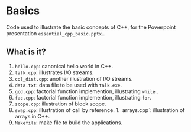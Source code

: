 # Basics
Code used to illustrate the basic concepts of C++, for the Powerpoint
presentation `essential_cpp_basic.pptx`..

## What is it?
1. `hello.cpp`: canonical hello world in C++.
1. `talk.cpp`: illustrates I/O streams.
1. `col_dist.cpp`: another illustration of I/O streams.
1. `data.txt`: data file to be used with `talk.exe`.
1. `gcd.cpp`: factorial function implemention, illustrating `while`..
1. `fac.cpp`: factorial function implemention, illustrating `for`.
1. `scope.cpp`: illustration of block scope.
1. `swap.cpp`: illustration of call by reference.
1.` `arrays.cpp`: illustration of arrays in C++.
1. `Makefile`: make file to build the applications.
